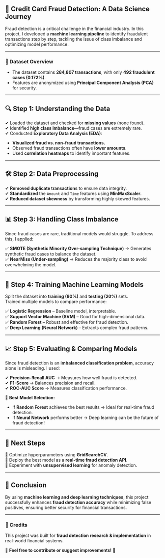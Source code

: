 ## **🚀 Credit Card Fraud Detection: A Data Science Journey**  

Fraud detection is a critical challenge in the financial industry. In this project, I developed a **machine learning pipeline** to identify fraudulent transactions step by step, tackling the issue of class imbalance and optimizing model performance.  

---

### **📂 Dataset Overview**  
- The dataset contains **284,807 transactions**, with only **492 fraudulent cases (0.172%)**.  
- Features are anonymized using **Principal Component Analysis (PCA)** for security.  

---

## **🔍 Step 1: Understanding the Data**  
✔ Loaded the dataset and checked for **missing values** (none found).  
✔ Identified **high class imbalance**—fraud cases are extremely rare.  
✔ Conducted **Exploratory Data Analysis (EDA)**:  
  - **Visualized fraud vs. non-fraud transactions.**  
  - Observed fraud transactions often have **lower amounts**.  
  - Used **correlation heatmaps** to identify important features.  

---

## **🛠 Step 2: Data Preprocessing**  
✔ **Removed duplicate transactions** to ensure data integrity.  
✔ **Standardized** the `Amount` and `Time` features using **MinMaxScaler**.  
✔ **Reduced dataset skewness** by transforming highly skewed features.  

---

## **📊 Step 3: Handling Class Imbalance**  
Since fraud cases are rare, traditional models would struggle. To address this, I applied:  

✅ **SMOTE (Synthetic Minority Over-sampling Technique)** → Generates synthetic fraud cases to balance the dataset.  
✅ **NearMiss (Under-sampling)** → Reduces the majority class to avoid overwhelming the model.  

---

## **🤖 Step 4: Training Machine Learning Models**  
Split the dataset into **training (80%)** and **testing (20%)** sets.  
Trained multiple models to compare performance:  

✅ **Logistic Regression** – Baseline model, interpretable.  
✅ **Support Vector Machine (SVM)** – Good for high-dimensional data.  
✅ **Random Forest** – Robust and effective for fraud detection.  
✅ **Deep Learning (Neural Network)** – Extracts complex fraud patterns.  

---

## **📈 Step 5: Evaluating & Comparing Models**  
Since fraud detection is an **imbalanced classification problem**, accuracy alone is misleading. I used:  

✔ **Precision-Recall AUC** → Measures how well fraud is detected.  
✔ **F1-Score** → Balances precision and recall.  
✔ **ROC-AUC Score** → Measures classification performance.  

🔹 **Best Model Selection:**  
- If **Random Forest** achieves the best results → Ideal for real-time fraud detection.  
- If **Neural Network** performs better → Deep learning can be the future of fraud detection!  

---

## **🚀 Next Steps**  
🔹 Optimize hyperparameters using **GridSearchCV**.  
🔹 Deploy the best model as a **real-time fraud detection API**.  
🔹 Experiment with **unsupervised learning** for anomaly detection.  

---

## **📌 Conclusion**  
By using **machine learning and deep learning techniques**, this project successfully enhances **fraud detection accuracy** while minimizing false positives, ensuring better security for financial transactions.  

---

### **📜 Credits**  
This project was built for **fraud detection research & implementation** in real-world financial systems.  

🔗 **Feel free to contribute or suggest improvements!** 🚀
